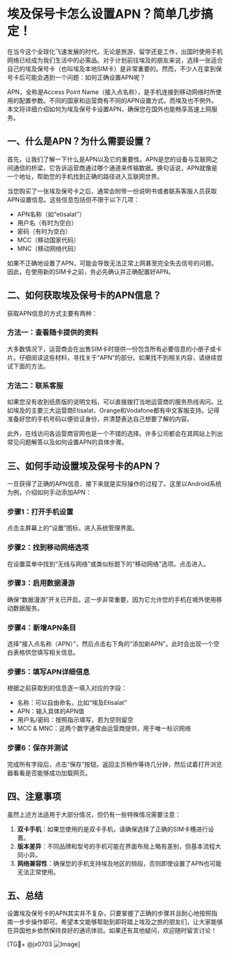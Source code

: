 # 埃及保号卡怎么设置APN？简单几步搞定！

在当今这个全球化飞速发展的时代，无论是旅游、留学还是工作，出国时使用手机网络已经成为我们生活中的必需品。对于计划前往埃及的朋友来说，选择一张适合自己的埃及保号卡（也叫埃及本地SIM卡）是非常重要的。然而，不少人在拿到保号卡后可能会遇到一个问题：如何正确设置APN呢？

APN，全称是Access Point Name（接入点名称），是手机连接到移动网络时所使用的配置参数。不同的国家和运营商有不同的APN设置方式，而埃及也不例外。本文将详细介绍如何为埃及保号卡设置APN，确保您在国外也能畅享高速上网服务。

## 一、什么是APN？为什么需要设置？

首先，让我们了解一下什么是APN以及它的重要性。APN是您的设备与互联网之间通信的桥梁，它告诉运营商通过哪个通道来传输数据。换句话说，APN就像是一个地址，帮助您的手机找到正确的路径进入互联网世界。

当您购买了一张埃及保号卡之后，通常会附带一份说明书或者联系客服人员获取APN设置信息。这些信息包括但不限于以下几项：
- APN名称（如“etisalat”）
- 用户名（有时为空白）
- 密码（有时为空白）
- MCC（移动国家代码）
- MNC（移动网络代码）

如果不正确地设置了APN，可能会导致无法正常上网甚至完全失去信号的问题。因此，在使用新的SIM卡之前，务必先确认并正确配置好APN。

## 二、如何获取埃及保号卡的APN信息？

获取APN信息的方式主要有两种：

### 方法一：查看随卡提供的资料
大多数情况下，运营商会在出售SIM卡时提供一份包含所有必要信息的小册子或卡片。仔细阅读这些材料，寻找关于“APN”的部分。如果找不到相关内容，请继续尝试下面的方法。

### 方法二：联系客服
如果您没有收到纸质版的说明文档，可以直接拨打当地运营商的服务热线询问。比如埃及的主要三大运营商Etisalat、Orange和Vodafone都有中文客服支持。记得准备好您的手机号码以便验证身份，并清楚表达自己想要了解的内容。

此外，在线访问各运营商官网也是一个不错的选择。许多公司都会在其网站上列出常见问题解答以及如何设置APN的具体步骤。

## 三、如何手动设置埃及保号卡的APN？

一旦获得了正确的APN信息，接下来就是实际操作的过程了。这里以Android系统为例，介绍如何手动添加APN：

### 步骤1：打开手机设置
点击主屏幕上的“设置”图标，进入系统管理界面。

### 步骤2：找到移动网络选项
在设置菜单中找到“无线与网络”或类似标题下的“移动网络”选项。点击进入。

### 步骤3：启用数据漫游
确保“数据漫游”开关已开启。这一步非常重要，因为它允许您的手机在境外使用移动数据服务。

### 步骤4：新增APN条目
选择“接入点名称（APN）”，然后点击右下角的“添加新APN”。此时会出现一个空白表格供您填写相关信息。

### 步骤5：填写APN详细信息
根据之前获取到的信息逐一填入对应的字段：
- 名称：可以自由命名，比如“埃及Etisalat”
- APN：输入具体的APN值
- 用户名/密码：按照指示填写，若为空则留空
- MCC & MNC：这两个数字通常由运营商提供，用于唯一标识网络

### 步骤6：保存并测试
完成所有字段后，点击“保存”按钮。返回主页稍作等待几分钟，然后试着打开浏览器看看是否能够成功加载网页。

## 四、注意事项

虽然上述方法适用于大部分情况，但仍有一些特殊情况需要注意：
1. **双卡手机**：如果您使用的是双卡手机，请确保选择了正确的SIM卡槽进行设置。
2. **版本差异**：不同品牌和型号的手机可能在界面布局上略有差别，但基本流程大同小异。
3. **网络兼容性**：确保您的手机支持埃及地区的频段，否则即使设置了APN也可能无法正常使用。

## 五、总结

设置埃及保号卡的APN其实并不复杂，只要掌握了正确的步骤并且耐心地按照指南一步步操作即可。希望本文能够帮助到即将踏上埃及之旅的朋友们，让大家能够在异国他乡依然保持良好的通讯体验。如果还有其他疑问，欢迎随时留言讨论！

[TG💪+ @jx0703 ![Image](https://github.com/user-attachments/assets/dbca1d08-cadb-493c-b0ec-ad6f7a83f270)]